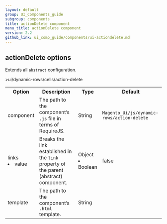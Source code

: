 ```yaml
---
layout: default
group: UI_Components_guide
subgroup: components
title: actionDelete component
menu_title: actionDelete component
version: 2.2
github_link: ui_comp_guide/components/ui-actiondelete.md
---
```


## actionDelete options

Extends all `abstract` configuration.

<table>
  <tr>
    <th>Option </th>
    <th>Description</th>
    <th>Type</th>
    <th>Default</th>
  </tr>
  <tr>
    <td>component</td>
    <td>The path to the component’s <code>.js</code> file in terms of RequireJS.</td>
    <td>String</td>
    <td><code>Magento_Ui/js/dynamic-rows/action-delete</code></td>
  </tr>
  <tr>
    <td>links<li>value</li></td>
    <td>Breaks the link established in the <code>link</code> property of the parent (abstract) component.</td>
    <td>Object<li>Boolean</li></td>
    <td>false</td>
  </tr>
  <tr>
    <td>template</td>
    <td>The path to the component’s <code>.html</code> template.</td>
    <td>String</td>
    <td<code>>ui/dynamic-rows/cells/action-delete</code></td>
  </tr>
</table>
